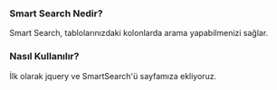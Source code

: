 <h3>Smart Search Nedir?</h3>

Smart Search, tablolarınızdaki kolonlarda arama yapabilmenizi sağlar.

<h3>Nasıl Kullanılır?</h3>

İlk olarak jquery ve SmartSearch'ü sayfamıza ekliyoruz.

<code>
<script type="text/javascript" src="http://code.jquery.com/jquery-2.1.1.min.js"></script>
<script type="text/javascript" src="scripts/jquery.smartsearch.min.js"></script>
</code>
